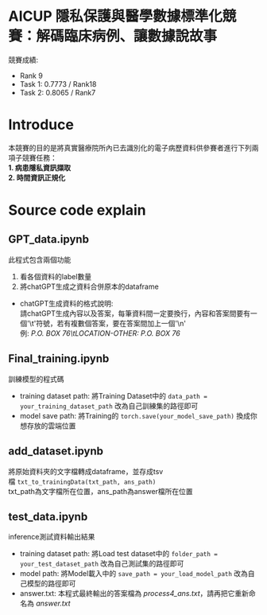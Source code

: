 # AICUP 隱私保護與醫學數據標準化競賽：解碼臨床病例、讓數據說故事
競賽成績:  
* Rank 9  
* Task 1: 0.7773 / Rank18  
* Task 2: 0.8065 / Rank7
# Introduce
本競賽的目的是將真實醫療院所內已去識別化的電子病歷資料供參賽者進行下列兩項子競賽任務：  
**1. 病患隱私資訊擷取**  
**2. 時間資訊正規化**
# Source code explain
## GPT_data.ipynb
此程式包含兩個功能  
1. 看各個資料的label數量
2. 將chatGPT生成之資料合併原本的dataframe
* chatGPT生成資料的格式說明:  
請chatGPT生成內容以及答案，每筆資料間一定要換行，內容和答案間要有一個'\t'符號，若有複數個答案，要在答案間加上一個'\n'  
例: _P.O. BOX 76\tLOCATION-OTHER: P.O. BOX 76_

## Final_training.ipynb
訓練模型的程式碼  
* training dataset path: 將Training Dataset中的 `data_path = your_training_dataset_path` 改為自己訓練集的路徑即可  
* model save path: 將Training的 `torch.save(your_model_save_path)` 換成你想存放的雲端位置

## add_dataset.ipynb
將原始資料夾的文字檔轉成dataframe，並存成tsv檔&nbsp;`txt_to_trainingData(txt_path, ans_path)`  
txt_path為文字檔所在位置，ans_path為answer檔所在位置

## test_data.ipynb
inference測試資料輸出結果
* training dataset path: 將Load test dataset中的 `folder_path = your_test_dataset_path` 改為自己測試集的路徑即可
* model path: 將Model載入中的 `save_path = your_load_model_path` 改為自己模型的路徑即可
* answer.txt: 本程式最終輸出的答案檔為 _process4_ans.txt_，請再把它重新命名為 _answer.txt_

